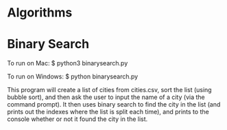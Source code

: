 # Algorithms

# Binary Search

To run on Mac: $ python3 binarysearch.py

To run on Windows: $ python binarysearch.py

This program will create a list of cities from cities.csv, sort the list (using bubble sort), and then ask the user to input the name of a city (via the command prompt). It then uses binary search to find the city in the list (and prints out the indexes where the list is split each time), and prints to the console whether or not it found the city in the list.
